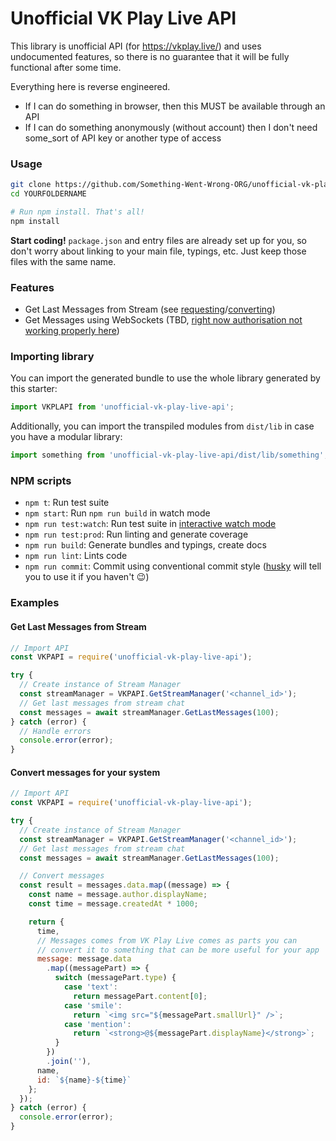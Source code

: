 # Unofficial VK Play Live API

This library is unofficial API (for https://vkplay.live/) and uses undocumented features, so there is no guarantee that it will be fully functional after some time.

Everything here is reverse engineered.

- If I can do something in browser, then this MUST be available through an API
- If I can do something anonymously (without account) then I don't need some_sort of API key or another type of access

### Usage

```bash
git clone https://github.com/Something-Went-Wrong-ORG/unofficial-vk-play-live-api.git YOURFOLDERNAME
cd YOURFOLDERNAME

# Run npm install. That's all!
npm install
```

**Start coding!** `package.json` and entry files are already set up for you, so don't worry about linking to your main file, typings, etc. Just keep those files with the same name.

### Features

- Get Last Messages from Stream (see [requesting](#)/[converting](#))
- Get Messages using WebSockets (TBD, [right now authorisation not working properly here](#))

### Importing library

You can import the generated bundle to use the whole library generated by this starter:

```javascript
import VKPLAPI from 'unofficial-vk-play-live-api';
```

Additionally, you can import the transpiled modules from `dist/lib` in case you have a modular library:

```javascript
import something from 'unofficial-vk-play-live-api/dist/lib/something';
```

### NPM scripts

- `npm t`: Run test suite
- `npm start`: Run `npm run build` in watch mode
- `npm run test:watch`: Run test suite in [interactive watch mode](http://facebook.github.io/jest/docs/cli.html#watch)
- `npm run test:prod`: Run linting and generate coverage
- `npm run build`: Generate bundles and typings, create docs
- `npm run lint`: Lints code
- `npm run commit`: Commit using conventional commit style ([husky](https://github.com/typicode/husky) will tell you to use it if you haven't :wink:)

### Examples

#### Get Last Messages from Stream

```js
// Import API
const VKPAPI = require('unofficial-vk-play-live-api');

try {
  // Create instance of Stream Manager
  const streamManager = VKPAPI.GetStreamManager('<channel_id>');
  // Get last messages from stream chat
  const messages = await streamManager.GetLastMessages(100);
} catch (error) {
  // Handle errors
  console.error(error);
}
```

#### Convert messages for your system

```js
// Import API
const VKPAPI = require('unofficial-vk-play-live-api');

try {
  // Create instance of Stream Manager
  const streamManager = VKPAPI.GetStreamManager('<channel_id>');
  // Get last messages from stream chat
  const messages = await streamManager.GetLastMessages(100);

  // Convert messages
  const result = messages.data.map((message) => {
    const name = message.author.displayName;
    const time = message.createdAt * 1000;

    return {
      time,
      // Messages comes from VK Play Live comes as parts you can
      // convert it to something that can be more useful for your app
      message: message.data
        .map((messagePart) => {
          switch (messagePart.type) {
            case 'text':
              return messagePart.content[0];
            case 'smile':
              return `<img src="${messagePart.smallUrl}" />`;
            case 'mention':
              return `<strong>@${messagePart.displayName}</strong>`;
          }
        })
        .join(''),
      name,
      id: `${name}-${time}`
    };
  });
} catch (error) {
  console.error(error);
}
```
